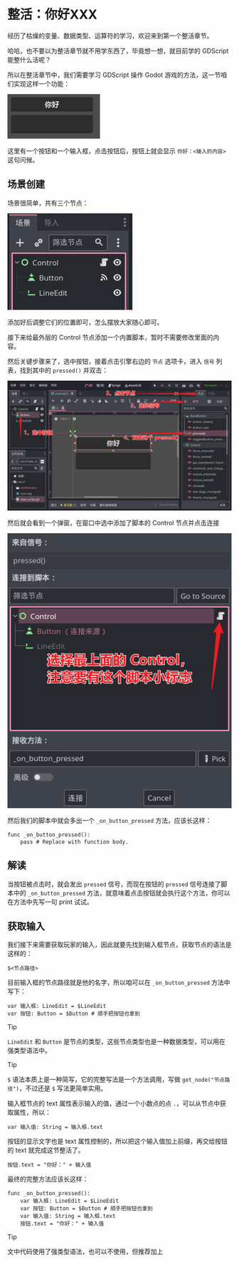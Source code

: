# 整活：你好XXX

经历了枯燥的变量、数据类型、运算符的学习，欢迎来到第一个整活章节。

哈哈，也不要以为整活章节就不用学东西了，毕竟想一想，就目前学的 GDScript 能整什么活呢？

所以在整活章节中，我们需要学习 GDScript 操作 Godot 游戏的方法，这一节咱们实现这样一个功能：

![Hello](images/hello.gif)

这里有一个按钮和一个输入框，点击按钮后，按钮上就会显示 `你好：<输入的内容>` 这句问候。

## 场景创建

场景很简单，共有三个节点：

![Tree](images/hello_tree.png)

添加好后调整它们的位置即可，怎么摆放大家随心即可。

接下来给最外层的 Control 节点添加一个内置脚本，暂时不需要修改里面的内容。

然后关键步骤来了，选中按钮，接着点击引擎右边的 `节点` 选项卡，进入 `信号` 列表，找到其中的 `pressed()` 并双击：

![双击信号](images/connect_button_pressed_1.png)

然后就会看到一个弹窗，在窗口中选中添加了脚本的 Control 节点并点击连接

![连接信号](images/connect_button_pressed_2.png)

然后我们的脚本中就会多出一个 `_on_button_pressed` 方法，应该长这样：

```gdscript
func _on_button_pressed():
    pass # Replace with function body.
```

## 解读

当按钮被点击时，就会发出 `pressed` 信号，而现在按钮的 `pressed` 信号连接了脚本中的 `_on_button_pressed` 方法，就意味着点击按钮就会执行这个方法，你可以在方法中先写一句 print 试试。

## 获取输入

我们接下来需要获取玩家的输入，因此就要先找到输入框节点，获取节点的语法是这样的：

```
$<节点路径>
```

目前输入框的节点路径就是他的名字，所以咱可以在 `_on_button_pressed` 方法中写下：

```gdscript
var 输入框: LineEdit = $LineEdit
var 按钮: Button = $Button # 顺手把按钮也拿到
```

> [!tip]
> 
> `LineEdit` 和 `Button` 是节点的类型，这些节点类型也是一种数据类型，可以用在强类型语法中。

> [!tip]
> 
> `$` 语法本质上是一种简写，它的完整写法是一个方法调用，写做 `get_node("节点路径")`，不过还是 `$` 写法更简单实用。

输入框节点的 text 属性表示输入的值，通过一个小数点的点 `.`，可以从节点中获取属性，所以：

```gdscript
var 输入值: String = 输入框.text
```

按钮的显示文字也是 text 属性控制的，所以把这个输入值加上前缀，再交给按钮的 text 就完成这节整活了。

```gdscript
按钮.text = "你好：" + 输入值
```

最终的完整方法应该长这样：

```gdscript
func _on_button_pressed():
    var 输入框: LineEdit = $LineEdit
    var 按钮: Button = $Button # 顺手把按钮也拿到
    var 输入值: String = 输入框.text
    按钮.text = "你好：" + 输入值
```

> [!tip]
> 
> 文中代码使用了强类型语法，也可以不使用，但推荐加上
